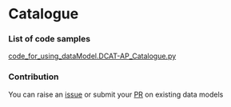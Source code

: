 # Catalogue

### List of code samples 

<!-- 50-List of code -->

<!-- [code entry](link) -->
[code_for_using_dataModel.DCAT-AP_Catalogue.py](https://github.com/smart-data-models/dataModel.DCAT-AP/blob/master/Catalogue/code/code_for_using_dataModel.DCAT-AP_Catalogue.py)


<!-- /50-List of code -->

### Contribution
You can raise an [issue](https://github.com/smart-data-models/dataModel.DCAT-AP/issues) or submit your [PR](https://github.com/smart-data-models/dataModel.DCAT-AP/pulls) on existing data models
